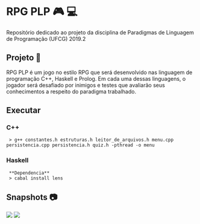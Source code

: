 # RPG PLP  :video_game: :computer:

Repositório dedicado ao  projeto da disciplina de Paradigmas de Linguagem de Programação (UFCG) 2019.2

## Projeto  :bookmark_tabs:
RPG PLP é um jogo no estilo RPG  que será desenvolvido nas linguagem de programação C++, Haskell e Prolog. Em cada uma dessas linguagens, o jogador será desafiado por inimigos e testes que avaliarão seus conhecimentos a respeito do paradigma trabalhado.

## Executar

 ### C++
     > g++ constantes.h estruturas.h leitor_de_arquivos.h menu.cpp persistencia.cpp persistencia.h quiz.h -pthread -o menu
 
 ### Haskell
 
     **Dependencia** 
     > cabal install lens 
     
     

## Snapshots :camera:

<img src="https://user-images.githubusercontent.com/17733053/64845370-624b3f80-d5e0-11e9-8e55-bed2ff9e5b0f.png">
<img src="https://user-images.githubusercontent.com/17733053/64845594-fa492900-d5e0-11e9-9e23-fcc646634b71.png">






